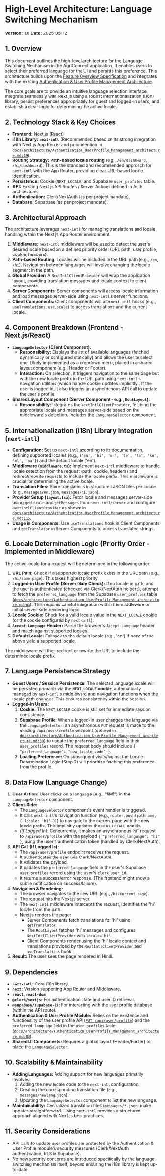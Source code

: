 # High-Level Architecture: Language Switching Mechanism

**Version:** 1.0
**Date:** 2025-05-12

## 1. Overview

This document outlines the high-level architecture for the Language Switching Mechanism in the AgriConnect application. It enables users to select their preferred language for the UI and persists this preference. This architecture builds upon the [Feature Overview Specification](docs/specs/Language_Switching_Mechanism_overview.md:1) and integrates with the existing [Authentication & User Profile Management Architecture](docs/architecture/Authentication_UserProfile_Management_architecture.md:1).

The core goals are to provide an intuitive language selection interface, integrate seamlessly with Next.js using a robust internationalization (i18n) library, persist preferences appropriately for guest and logged-in users, and establish a clear logic for determining the active locale.

## 2. Technology Stack & Key Choices

*   **Frontend:** Next.js (React)
*   **i18n Library:** **`next-intl`** (Recommended based on its strong integration with Next.js App Router and prior mention in [`docs/architecture/Authentication_UserProfile_Management_architecture.md:19`](docs/architecture/Authentication_UserProfile_Management_architecture.md:19)).
*   **Routing Strategy:** **Path-based locale routing** (e.g., `/en/dashboard`, `/hi/dashboard`). This is the standard and recommended approach for `next-intl` with the App Router, providing clear URL-based locale identification.
*   **Persistence:** Cookie (`NEXT_LOCALE`) and Supabase `user_profiles` table.
*   **API:** Existing Next.js API Routes / Server Actions defined in Auth architecture.
*   **Authentication:** Clerk/NextAuth (as per project mandate).
*   **Database:** Supabase (as per project mandate).

## 3. Architectural Approach

The architecture leverages `next-intl` for managing translations and locale handling within the Next.js App Router environment.

1.  **Middleware:** `next-intl` middleware will be used to detect the user's desired locale based on a defined priority order (URL path, user profile, cookie, headers).
2.  **Path-based Routing:** Locales will be included in the URL path (e.g., `/en`, `/hi`). Navigation between languages will involve changing the locale segment in the path.
3.  **Global Provider:** A `NextIntlClientProvider` will wrap the application layout, providing translation messages and locale context to client components.
4.  **Server Components:** Server components will access locale information and load messages server-side using `next-intl`'s server functions.
5.  **Client Components:** Client components will use `next-intl` hooks (e.g., `useTranslations`, `useLocale`) to access translations and the current locale.

## 4. Component Breakdown (Frontend - Next.js/React)

*   **`LanguageSelector` (Client Component):**
    *   **Responsibility:** Displays the list of available languages (fetched dynamically or configured statically) and allows the user to select one. Likely implemented as a dropdown menu, placed in a shared layout component (e.g., Header or Footer).
    *   **Interaction:** On selection, it triggers navigation to the same page but with the new locale prefix in the URL path using `next-intl`'s navigation utilities (which handle cookie updates implicitly). If the user is logged in, it also triggers an asynchronous API call to update the user's profile.
*   **Shared Layout Component (Server Component - e.g., `RootLayout`):**
    *   **Responsibility:** Integrates the `NextIntlClientProvider`, fetching the appropriate locale and messages server-side based on the middleware's detection. Includes the `LanguageSelector` component.

## 5. Internationalization (i18n) Library Integration (`next-intl`)

*   **Configuration:** Set up `next-intl` according to its documentation, defining supported locales (e.g., `['en', 'hi', 'mr', 'te', 'ta', 'kn', 'ml', 'pa']`) and the default locale ('en').
*   **Middleware (`middleware.ts`):** Implement `next-intl` middleware to handle locale detection from the request (path, cookie, headers) and redirect/rewrite requests to include the locale prefix. This middleware is crucial for determining the active locale.
*   **Translation Files:** Store translations in structured JSON files per locale (e.g., `messages/en.json`, `messages/hi.json`).
*   **Provider Setup (`layout.tsx`):** Fetch locale and messages server-side using `getLocale` and `getMessages` from `next-intl/server` and configure `NextIntlClientProvider` as shown in [`docs/architecture/Authentication_UserProfile_Management_architecture.md:115`](docs/architecture/Authentication_UserProfile_Management_architecture.md:115).
*   **Usage in Components:** Use `useTranslations` hook in Client Components and `getTranslator` in Server Components to access translated strings.

## 6. Locale Determination Logic (Priority Order - Implemented in Middleware)

The active locale for a request will be determined in the following order:

1.  **URL Path:** Check if a supported locale prefix exists in the URL path (e.g., `/hi/some-page`). This takes highest priority.
2.  **Logged-in User Profile (Server-Side Check):** If no locale in path, and the user is authenticated (checked via Clerk/NextAuth helpers), attempt to fetch the `preferred_language` from the Supabase `user_profiles` table ([`docs/architecture/Authentication_UserProfile_Management_architecture.md:83`](docs/architecture/Authentication_UserProfile_Management_architecture.md:83)). This requires careful integration within the middleware or initial server-side rendering logic.
3.  **Locale Cookie:** Check for a valid locale value in the `NEXT_LOCALE` cookie (or the cookie configured by `next-intl`).
4.  **`Accept-Language` Header:** Parse the browser's `Accept-Language` header and match against supported locales.
5.  **Default Locale:** Fallback to the default locale (e.g., 'en') if none of the above yield a supported locale.

The middleware will then redirect or rewrite the URL to include the determined locale prefix.

## 7. Language Persistence Strategy

*   **Guest Users / Session Persistence:** The selected language locale will be persisted primarily via the **`NEXT_LOCALE` cookie**, automatically managed by `next-intl`'s middleware and navigation functions when the locale path changes. This ensures consistency within the session.
*   **Logged-in Users:**
    1.  **Cookie:** The `NEXT_LOCALE` cookie is still set for immediate session consistency.
    2.  **Supabase Profile:** When a logged-in user changes the language via the `LanguageSelector`, an asynchronous `PUT` request is made to the existing `/api/user/profile` endpoint (defined in [`docs/architecture/Authentication_UserProfile_Management_architecture.md:39`](docs/architecture/Authentication_UserProfile_Management_architecture.md:39)) to update the `preferred_language` field in their `user_profiles` record. The request body should include `{ "preferred_language": "new_locale_code" }`.
    3.  **Loading Preference:** On subsequent visits/logins, the Locale Determination Logic (Step 2) will prioritize fetching this preference from the profile.

## 8. Data Flow (Language Change)

1.  **User Action:** User clicks on a language (e.g., "हिन्दी") in the `LanguageSelector` component.
2.  **Client-Side:**
    *   The `LanguageSelector` component's event handler is triggered.
    *   It calls `next-intl`'s navigation function (e.g., `router.push(pathname, { locale: 'hi' })`) to navigate to the current page with the new locale prefix. This implicitly updates the `NEXT_LOCALE` cookie.
    *   *(If Logged In)*: Concurrently, it makes an asynchronous `PUT` request to `/api/user/profile` with the payload `{ "preferred_language": "hi" }`, using the user's authentication token (handled by Clerk/NextAuth).
3.  **API Call (If Logged In):**
    *   The `/api/user/profile` endpoint receives the request.
    *   It authenticates the user (via Clerk/NextAuth).
    *   It validates the payload.
    *   It updates the `preferred_language` field in the user's Supabase `user_profiles` record using the user's `clerk_user_id`.
    *   It returns a success/error response. (The frontend might show a subtle notification on success/failure).
4.  **Navigation & Rendering:**
    *   The browser navigates to the new URL (e.g., `/hi/current-page`).
    *   The request hits the Next.js server.
    *   The `next-intl` middleware intercepts the request, identifies the 'hi' locale from the path.
    *   Next.js renders the page:
        *   Server Components fetch translations for 'hi' using `getTranslator`.
        *   The `RootLayout` fetches 'hi' messages and configures `NextIntlClientProvider` with `locale='hi'`.
        *   Client Components render using the 'hi' locale context and translations provided by the `NextIntlClientProvider` and `useTranslations` hook.
5.  **Result:** The user sees the page rendered in Hindi.

## 9. Dependencies

*   **`next-intl`:** Core i18n library.
*   **`next`:** Version supporting App Router and Middleware.
*   **`react`, `react-dom`**
*   **`@clerk/nextjs`:** For authentication state and user ID retrieval.
*   **`@supabase/supabase-js`:** For interacting with the user profile database (within the API route).
*   **Authentication & User Profile Module:** Relies on the existence and functionality of the user profile API ([`PUT /api/user/profile`](docs/architecture/Authentication_UserProfile_Management_architecture.md:39)) and the `preferred_language` field in the `user_profiles` table ([`docs/architecture/Authentication_UserProfile_Management_architecture.md:83`](docs/architecture/Authentication_UserProfile_Management_architecture.md:83)).
*   **Shared UI Components:** Requires a global layout (Header/Footer) to place the `LanguageSelector`.

## 10. Scalability & Maintainability

*   **Adding Languages:** Adding support for new languages primarily involves:
    1.  Adding the new locale code to the `next-intl` configuration.
    2.  Creating the corresponding translation file (e.g., `messages/newlang.json`).
    3.  Updating the `LanguageSelector` component to list the new language.
*   **Maintainability:** Centralized translation files (`messages/*.json`) make updates straightforward. Using `next-intl` provides a structured approach aligned with Next.js best practices.

## 11. Security Considerations

*   API calls to update user profiles are protected by the Authentication & User Profile module's security measures (Clerk/NextAuth authentication, RLS in Supabase).
*   No new security concerns are introduced specifically by the language switching mechanism itself, beyond ensuring the i18n library is kept up-to-date.